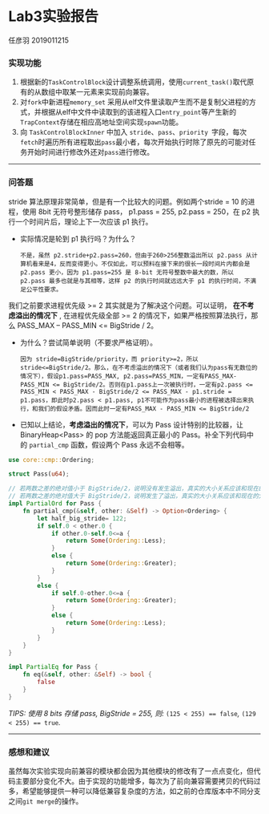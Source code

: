 # Lab3实验报告
任彦羽 2019011215

### 实现功能

1. 根据新的`TaskControlBlock`设计调整系统调用，使用`current_task()`取代原有的从数组中取某一元素来实现前向兼容。
2. 对`fork`中新进程`memory_set` 采用从elf文件里读取产生而不是复制父进程的方式，并根据从elf中文件中读取到的该进程入口`entry_point`等产生新的`TrapContext`存储在相应高地址空间实现`spawn`功能。
3. 向 `TaskControlBlockInner` 中加入 `stride`、`pass`、`priority `字段，每次`fetch`时遍历所有进程取出`pass`最小者，每次开始执行时除了原先的可能对任务开始时间进行修改外还对`pass`进行修改。

-----------

### 问答题

stride 算法原理非常简单，但是有一个比较大的问题。例如两个stride = 10 的进程，使用 8bit 无符号整形储存 pass， p1.pass = 255, p2.pass = 250，在 p2 执行一个时间片后，理论上下一次应该 p1 执行。

- 实际情况是轮到 p1 执行吗？为什么？

  ```
  不是，虽然 p2.stride+p2.pass=260，但由于260>256整数溢出所以 p2.pass 从计算机看来是4，反而变得更小。不仅如此，可以预料在接下来的很长一段时间片内都会是 p2.pass 更小，因为 p1.pass=255 是 8-bit 无符号整数中最大的数，所以 p2.pass 最多也就是与其相等，这样 p2 的执行时间就远远大于 p1 的执行时间，不满足公平性要求。
  ```

  

我们之前要求进程优先级 >= 2 其实就是为了解决这个问题。可以证明， **在不考虑溢出的情况下** , 在进程优先级全部 >= 2 的情况下，如果严格按照算法执行，那么 PASS_MAX – PASS_MIN <= BigStride / 2。

- 为什么？尝试简单说明（不要求严格证明）。

  ```
  因为 stride=BigStride/priority，而 priority>=2，所以 stride<=BigStride/2。那么，在不考虑溢出的情况下（或者我们认为pass有无数位的情况下），假设p1.pass=PASS_MAX, p2.pass=PASS_MIN，一定有PASS_MAX-PASS_MIN <= BigStride/2。否则在p1.pass上一次被执行时，一定有p2.pass <= PASS_MIN < PASS_MAX - BigStride/2 <= PASS_MAX - p1.stride = p1.pass，即此时p2.pass < p1.pass, p1不可能作为pass最小的进程被选择出来执行，和我们的假设矛盾。因而此时一定有PASS_MAX - PASS_MIN <= BigStride/2
  ```
  
- 已知以上结论，**考虑溢出的情况下**，可以为 Pass 设计特别的比较器，让 BinaryHeap\<Pass\> 的 pop 方法能返回真正最小的 Pass。补全下列代码中的 `partial_cmp` 函数，假设两个 Pass 永远不会相等。

```rust
use core::cmp::Ordering;

struct Pass(u64);

// 若两数之差的绝对值小于 BigStride/2，说明没有发生溢出，真实的大小关系应该和现在的大小关系相同 
// 若两数之差的绝对值大于 BigStride/2，说明发生了溢出，真实的大小关系应该和现在的大小关系相反 
impl PartialOrd for Pass {
    fn partial_cmp(&self, other: &Self) -> Option<Ordering> {
        let half_big_stride= 122;
        if self.0 < other.0 {
            if other.0-self.0<=a {
                return Some(Ordering::Less);
            } 
            else {
                return Some(Ordering::Greater);
            }
        } 
        else {
            if self.0-other.0<=a {
                return Some(Ordering::Greater);
            } 
            else {
                return Some(Ordering::Less);
            }
        }
    }
}

impl PartialEq for Pass {
    fn eq(&self, other: &Self) -> bool {
        false
    }
}
```

*TIPS: 使用 8 bits 存储 pass, BigStride = 255, 则:* `(125 < 255) == false`*,* `(129 < 255) == true`*.*

--------------

### 感想和建议

虽然每次实验实现向前兼容的模块都会因为其他模块的修改有了一点点变化，但代码主要部分变化不大。由于实现的功能增多，每次为了前向兼容需要拷贝的代码过多，希望能够提供一种可以降低兼容复杂度的方法，如之前的仓库版本中不同分支之间`git merge`的操作。

